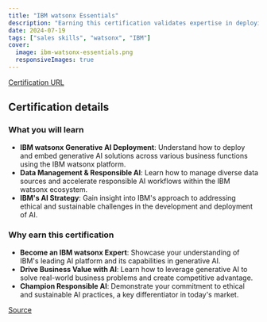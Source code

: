 ```yaml
---
title: "IBM watsonx Essentials"
description: "Earning this certification validates expertise in deploying AI with IBM watsonx, emphasizing responsible workflows and ethical considerations."
date: 2024-07-19
tags: ["sales skills", "watsonx", "IBM"]
cover:
  image: ibm-watsonx-essentials.png
  responsiveImages: true
---
```


[Certification URL](https://www.credly.com/badges/3ab6a975-13c4-4b12-ab66-3e93c7f8da54/public_url)

## Certification details

### What you will learn

- **IBM watsonx Generative AI Deployment**: Understand how to deploy and embed generative AI solutions across various business functions using the IBM watsonx platform.
- **Data Management & Responsible AI**: Learn how to manage diverse data sources and accelerate responsible AI workflows within the IBM watsonx ecosystem.
- **IBM's AI Strategy**: Gain insight into IBM's approach to addressing ethical and sustainable challenges in the development and deployment of AI.

### Why earn this certification

- **Become an IBM watsonx Expert**: Showcase your understanding of IBM's leading AI platform and its capabilities in generative AI.
- **Drive Business Value with AI**: Learn how to leverage generative AI to solve real-world business problems and create competitive advantage.
- **Champion Responsible AI**: Demonstrate your commitment to ethical and sustainable AI practices, a key differentiator in today's market.

[Source](https://www.credly.com/badges/3ab6a975-13c4-4b12-ab66-3e93c7f8da54/public_url)
